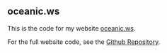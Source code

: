 ## oceanic.ws
This is the code for my website [oceanic.ws](https://oceanic.ws).

For the full website code, see the [Github Repository](https://github.com/DonovanDMC/Websites).
